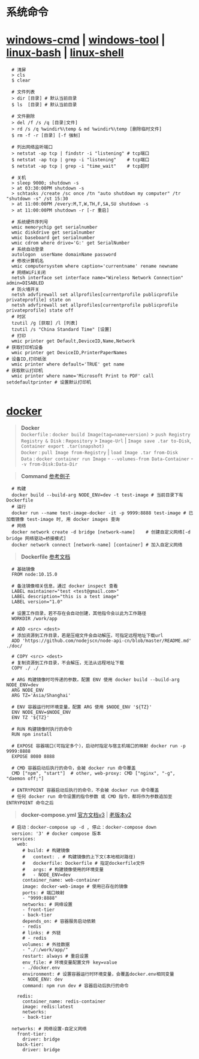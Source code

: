 # **系统命令**

# [**windows-cmd**](https://github.com/Awesome-Windows/awesome-windows-command-line) | [windows-tool](https://github.com/Awesome-Windows/Awesome) | [**linux-bash**](https://wangchujiang.com/linux-command/hot.html) | [linux-shell](https://github.com/fengyuhetao/shell)

~~~
  # 清屏
  > cls
  $ clear
  
  # 文件列表
  > dir [目录] # 默认当前目录
  $ ls  [目录] # 默认当前目录
  
  # 文件删除
  > del /f /s /q [目录|文件]
  > rd /s /q %windir%\temp & md %windir%\temp [删除临时文件]
  $ rm -f -r [目录] [-f 强制]
  
  # 列出网络监听端口
  > netstat -ap tcp | findstr -i "listening" # tcp端口
  $ netstat -ap tcp | grep -i "listening"    # tcp端口
  $ netstat -ap tcp | grep -i "time_wait"    # tcp超时
  
  # 关机
  > sleep 9000; shutdown -s
  > at 03:30:00PM shutdown -s
  > schtasks /create /sc once /tn "auto shutdown my computer" /tr "shutdown -s" /st 15:30
  > at 11:00:00PM /every:M,T,W,TH,F,SA,SU shutdown -s
  > at 11:00:00PM shutdown -r [-r 重启]
  
  # 系统硬件序列号
  wmic memorychip get serialnumber
  wmic diskdrive get serialnumber
  wmic baseboard get serialnumber
  wmic cdrom where drive='G:' get SerialNumber
  # 系统自动登录
  autologon  userName domainName password
  # 修改计算机名
  wmic computersystem where caption='currentname' rename newname
  # 网络WiFi关闭
  netsh interface set interface name="Wireless Network Connection" admin=DISABLED
  # 防火墙开关
  netsh advfirewall set allprofiles[currentprofile publicprofile privateprofile] state on
  netsh advfirewall set allprofiles[currentprofile publicprofile privateprofile] state off
  # 时区
  tzutil /g [获取] /l [列表]
  tzutil /s "China Standard Time" [设置]
  # 打印
  wmic printer get Default,DeviceID,Name,Network                          # 获取打印机设备
  wmic printer get DeviceID,PrinterPaperNames                             # 设备ID,打印纸张
  wmic printer where default='TRUE' get name                              # 获取默认打印机
  wmic printer where name='Microsoft Print to PDF' call setdefaultprinter # 设置默认打印机
  
~~~

# [**docker**](https://docs.docker.com)

> **Docker** <br>
  `Dockerfile` : `docker build Image(tag=name+version)` > `push Registry` <br>
  `Registry & Disk` : `Repository` > `Image-Url` | `Image save .tar to-Disk`, `Container export .tar(snapshot)` <br>
  `Docker`     : `pull Image from-Registry` | `load Image .tar from-Disk` <br>
  `Data`       : `docker container run Image` - `--volumes-from Data-Container` - `-v from-Disk:Data-Dir`

> **Command** [参考例子](https://docs.docker.com/samples/)
~~~
  # 构建
  docker build --build-arg NODE_ENV=dev -t test-image # 当前目录下有Dockerfile
  # 运行
  docker run --name test-image-docker -it -p 9999:8888 test-image # 已加载镜像 test-image 时, 用 docker images 查询
  # 网络
  docker network create -d bridge [network-name]    # 创建自定义网络[-d bridge 网络驱动=桥接模式]
  docker network connect [network-name] [container] # 加入自定义网络
~~~

> **Dockerfile** [参考文档](https://docs.docker.com/get-started/)
~~~
  # 基础镜像
  FROM node:10.15.0
  
  # 备注镜像相关信息，通过 docker inspect 查看
  LABEL maintainer="test <test@gmail.com>"
  LABEL description="this is a test image"
  LABEL version="1.0"
  
  # 设置工作目录，若不存在会自动创建，其他指令会以此为工作路径
  WORKDIR /work/app
  
  # ADD <src> <dest>
  # 添加资源到工作目录，若是压缩文件会自动解压，可指定远程地址下载url
  ADD 'https://github.com/nodejscn/node-api-cn/blob/master/README.md' ./doc/
  
  # COPY <src> <dest>
  # 复制资源到工作目录，不会解压，无法从远程地址下载
  COPY ./ ./

  # ARG 构建镜像时可传递的参数，配置 ENV 使用 docker build --build-arg NODE_ENV=dev
  ARG NODE_ENV
  ARG TZ='Asia/Shanghai'
  
  # ENV 容器运行时环境变量，配置 ARG 使用 $NODE_ENV '${TZ}'
  ENV NODE_ENV=$NODE_ENV
  ENV TZ '${TZ}'
  
  # RUN 构建镜像时执行的命令
  RUN npm install
  
  # EXPOSE 容器端口(可指定多个)，启动时指定与宿主机端口的映射 docker run -p 9999:8888
  EXPOSE 8080 8888
  
  # CMD 容器启动后执行的命令，会被 docker run 命令覆盖
  CMD ["npm", "start"]  # other, web-proxy: CMD ["nginx", "-g", "daemon off;"]
  
  # ENTRYPOINT 容器启动后执行的命令，不会被 docker run 命令覆盖
  # 任何 docker run 命令设置的指令参数 或 CMD 指令，都将作为参数追加至 ENTRYPOINT 命令之后

~~~

> **docker-compose.yml** [官方文档v3](https://docs.docker.com/compose/overview) | [老版本v2](https://www.jianshu.com/p/2217cfed29d7)
~~~
  # 启动：docker-compose up -d , 停止：docker-compose down
  version: '3' # docker compose 版本
  services:
    web:
      # build: # 构建镜像
      #   context: . # 构建镜像的上下文(本地相对路径)
      #   dockerfile: Dockerfile # 指定dockerfile文件
      #   args: # 构建镜像使用的环境变量
      #   - NODE_ENV=dev
      container_name: web-container
      image: docker-web-image # 使用已存在的镜像
      ports: # 端口映射
      - "9999:8888"
      networks: # 网络设置
      - front-tier
      - back-tier
      depends_on: # 容器服务启动依赖
      - redis
      # links: # 外链
      # - redis
      volumes: # 外挂数据
      - "./:/work/app/"
      restart: always # 重启设置
      env_file: # 环境变量配置文件 key=value
      - ./docker.env
      environment: # 设置容器运行时环境变量，会覆盖docker.env相同变量
      - NODE_ENV: dev
      command: npm run dev # 容器启动后执行的命令
      
    redis:
      container_name: redis-container
      image: redis:latest
      networks:
      - back-tier

  networks: # 网络设置-自定义网络
    front-tier:
      driver: bridge
    back-tier:
      driver: bridge
~~~

